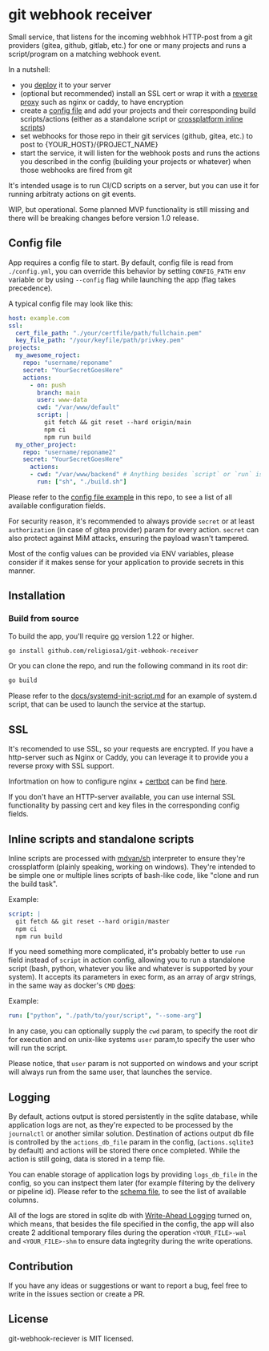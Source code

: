 # git webhook receiver

Small service, that listens for the incoming webhhok HTTP-post from a git 
providers (gitea, github, gitlab, etc.) for one or many projects and runs 
a script/program on a matching webhook event.

In a nutshell:

- you [deploy](#installation) it to your server
- (optional but recommended) install an SSL cert or wrap it with
  a [reverse proxy](./docs/nginx-setup.md) such as nginx or caddy, to have 
  encryption
- create a [config file](#config-file) and add your projects and their 
  corresponding build scripts/actions (either as a standalone script 
  or [crossplatform inline scripts](#inline-scripts-and-standalone-scripts))
- set webhooks for those repo in their git services (github, gitea, etc.) to 
  post to {YOUR_HOST}/{PROJECT_NAME}
- start the service, it will listen for the webhook posts and runs the actions
  you described in the config (building your projects or whatever) when those 
  webhooks are fired from git

It's intended usage is to run CI/CD scripts on a server, but you can use it for
running arbitraty actions on git events.

WIP, but operational. Some planned MVP functionality is still missing and there
will be breaking changes before version 1.0 release.

## Config file

App requires a config file to start. By default, config file is read from
`./config.yml`, you can override this behavior by setting `CONFIG_PATH` env
variable or by using `--config` flag while launching the app (flag takes 
precedence).

A typical config file may look like this:

```yaml
host: example.com
ssl:
  cert_file_path: "./your/certfile/path/fullchain.pem"
  key_file_path: "/your/keyfile/path/privkey.pem"
projects:
  my_awesome_roject:
    repo: "username/reponame"
    secret: "YourSecretGoesHere"
    actions:
      - on: push
        branch: main
        user: www-data
        cwd: "/var/www/default"
        script: |
          git fetch && git reset --hard origin/main
          npm ci
          npm run build
  my_other_project:
    repo: "username/reponame2"
    secret: "YourSecretGoesHere"
      actions:
      - cwd: "/var/www/backend" # Anything besides `script` or `run` is optional
        run: ["sh", "./build.sh"]
```

Please refer to the [config file example](./config.example.yml) in this repo, to
see a list of all available configuration fields.

For security reason, it's recommended to always provide `secret` or at least
`authorization` (in case of gitea provider) param for every action. `secret` 
can also protect against MiM attacks, ensuring the payload wasn't tampered.

Most of the config values can be provided via ENV variables, please consider
if it makes sense for your application to provide secrets in this manner.

## Installation

<!-- ### TODO snap

Snap and flatpak package support is planned for 1.0 release. -->

### Build from source

To build the app, you'll require [go](https://go.dev/) version 1.22 or higher.

```sh
go install github.com/religiosa1/git-webhook-receiver
```

Or you can clone the repo, and run the following command in its root dir:

```sh
go build
```

Please refer to the [docs/systemd-init-script.md](./docs/systemd-init-script.md)
for an example of system.d script, that can be used to launch the 
service at the startup.

## SSL

It's recomended to use SSL, so your requests are encrypted.
If you have a http-server such as Nginx or Caddy, you can leverage
it to provide you a reverse proxy with SSL support.

Infortmation on how to configure nginx + [certbot](https://certbot.eff.org/)
can be find [here](./docs/nginx-setup.md).

If you don't have an HTTP-server available, you can use internal
SSL functionality by passing cert and key files in the corresponding config
fields.

## Inline scripts and standalone scripts

Inline scripts are processed with [mdvan/sh](https://github.com/mvdan/sh) 
interpreter to ensure they're crossplatform (plainly speaking, working on 
windows). They're intended to be simple one or multiple lines scripts of 
bash-like code, like "clone and run the build task".

Example:

```yaml
script: |
  git fetch && git reset --hard origin/master
  npm ci
  npm run build
```

If you need something more complicated, it's probably better to use `run` field
instead of `script` in action config, allowing you to run a standalone script
(bash, python, whatever you like and whatever is supported by your system).
It accepts its parameters in exec form, as an array of argv strings, in the same
way as docker's `CMD` 
[does](https://docs.docker.com/reference/dockerfile/#exec-form):

Example:

```yaml
run: ["python", "./path/to/your/script", "--some-arg"]
```

In any case, you can optionally supply the `cwd` param, to specify the root dir
for execution and on unix-like systems `user` param,to specify the user who will
run the script. 

Please notice, that `user` param is not supported on windows and your script 
will always run from the same user, that launches the service.

## Logging

By default, actions output is stored persistently in the sqlite database, while
application logs are not, as they're expected to be processed by the 
`journalctl` or another similar solution. Destination of actions output db file
is controlled by the `actions_db_file` param in the config, (`actions.sqlite3` 
by default) and actions will be stored there once completed. While the action 
is still going, data is stored in a temp file.

You can enable storage of application logs by providing `logs_db_file` in the 
config, so you can instpect them later (for example filtering by the delivery or
pipeline id). Please refer to the [schema file](./internal/logsDb/Init.sql), 
to see the list of available columns.

All of the logs are stored in sqlite db with 
[Write-Ahead Logging](https://www.sqlite.org/wal.html) turned on, which
means, that besides the file specified in the config, the app will also create
2 additional temporary files during the operation `<YOUR_FILE>-wal` and 
`<YOUR_FILE>-shm` to ensure data ingtegrity during the write operations.

<!-- TODO: CLI access for the db entries -->

<!-- 
TODO implement this functionality for actionsDb:

Only N latest actions are stored in the directory, with N specified in the 
config as `max_output_files` field. When number of output files exceeds this 
number, the oldest actions (by their file LastModified date) are removed.
`max_output_files` defaults to 10000, setting it as 0 or negative value turns 
off this functionality. -->

## Contribution

If you have any ideas or suggestions or want to report a bug, feel free to
write in the issues section or create a PR.

## License

git-webhook-reciever is MIT licensed.

